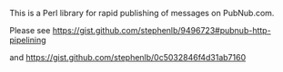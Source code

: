 This is a Perl library for rapid publishing of messages on PubNub.com.

Please see https://gist.github.com/stephenlb/9496723#pubnub-http-pipelining

and https://gist.github.com/stephenlb/0c5032846f4d31ab7160
